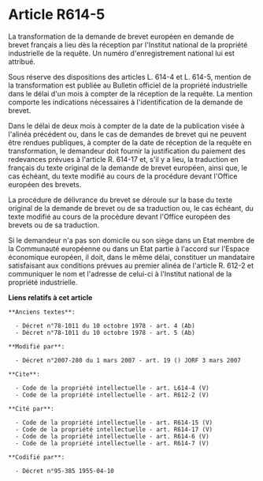 # Article R614-5

La transformation de la demande de brevet européen en demande de brevet français a lieu dès la réception par l'Institut
national de la propriété industrielle de la requête. Un numéro d'enregistrement national lui est attribué. 

Sous réserve des dispositions des articles L. 614-4 et L. 614-5, mention de la transformation est publiée au Bulletin
officiel de la propriété industrielle dans le délai d'un mois à compter de la réception de la requête. La mention comporte
les indications nécessaires à l'identification de la demande de brevet. 

Dans le délai de deux mois à compter de la date de la publication visée à l'alinéa précédent ou, dans le cas de demandes de
brevet qui ne peuvent être rendues publiques, à compter de la date de réception de la requête en transformation, le demandeur
doit fournir la justification du paiement des redevances prévues à l'article R. 614-17 et, s'il y a lieu, la traduction en
français du texte original de la demande de brevet européen, ainsi que, le cas échéant, du texte modifié au cours de la
procédure devant l'Office européen des brevets. 

La procédure de délivrance du brevet se déroule sur la base du texte original de la demande de brevet ou de sa traduction ou,
le cas échéant, du texte modifié au cours de la procédure devant l'Office européen des brevets ou de sa traduction. 

Si le demandeur n'a pas son domicile ou son siège dans un Etat membre de la Communauté européenne ou dans un Etat partie à
l'accord sur l'Espace économique européen, il doit, dans le même délai, constituer un mandataire satisfaisant aux conditions
prévues au premier alinéa de l'article R. 612-2 et communiquer le nom et l'adresse de celui-ci à l'Institut national de la
propriété industrielle.

**Liens relatifs à cet article**

	**Anciens textes**:

	  - Décret n°78-1011 du 10 octobre 1978 - art. 4 (Ab)
	  - Décret n°78-1011 du 10 octobre 1978 - art. 5 (Ab)

	**Modifié par**:

	  - Décret n°2007-280 du 1 mars 2007 - art. 19 () JORF 3 mars 2007

	**Cite**:

	  - Code de la propriété intellectuelle - art. L614-4 (V)
	  - Code de la propriété intellectuelle - art. R612-2 (V)

	**Cité par**:

	  - Code de la propriété intellectuelle - art. R614-15 (V)
	  - Code de la propriété intellectuelle - art. R614-17 (V)
	  - Code de la propriété intellectuelle - art. R614-6 (V)
	  - Code de la propriété intellectuelle - art. R614-7 (V)

	**Codifié par**:

	  - Décret n°95-385 1955-04-10
